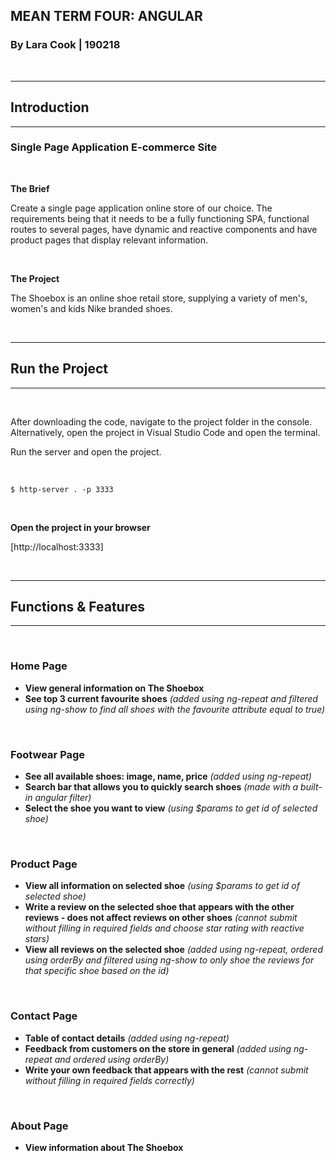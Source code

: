 ## **MEAN TERM FOUR: ANGULAR**

### By Lara Cook | 190218

<br />

---

## **Introduction**

---
### Single Page Application E-commerce Site
<br />

**The Brief**

Create a single page application online store of our choice. The requirements being that it needs to be a fully functioning SPA, functional routes to several pages, have dynamic and reactive components and have product pages that display relevant information.

<br />

**The Project**

The Shoebox is an online shoe retail store, supplying a variety of men's, women's and kids Nike branded shoes.

<br />

---

## **Run the Project**

---

<br />

After downloading the code, navigate to the project folder in the console. Alternatively, open the project in Visual Studio Code and open the terminal.

Run the server and open the project.

<br />

```
$ http-server . -p 3333
```

<br/>

**Open the project in your browser**

[http://localhost:3333]

<br />

---

## **Functions & Features**

---
<br />

### **Home Page**

- **View general information on The Shoebox**
- **See top 3 current favourite shoes** *(added using ng-repeat and filtered using ng-show to find all shoes with the favourite attribute equal to true)*

<br />

### **Footwear Page**

- **See all available shoes: image, name, price** *(added using ng-repeat)*
- **Search bar that allows you to quickly search shoes** *(made with a built-in angular filter)*
- **Select the shoe you want to view** *(using $params to get id of selected shoe)*

<br />

### **Product Page**

- **View all information on selected shoe** *(using $params to get id of selected shoe)*
- **Write a review on the selected shoe that appears with the other reviews - does not affect reviews on other shoes** *(cannot submit without filling in required fields and choose star rating with reactive stars)*
- **View all reviews on the selected shoe** *(added using ng-repeat, ordered using orderBy and filtered using ng-show to only shoe the reviews for that specific shoe based on the id)*

<br />

### **Contact Page**

- **Table of contact details** *(added using ng-repeat)*
- **Feedback from customers on the store in general** *(added using ng-repeat and ordered using orderBy)*
- **Write your own feedback that appears with the rest** *(cannot submit without filling in required fields correctly)*

<br />

### **About Page**

- **View information about The Shoebox**